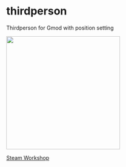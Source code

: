 # thirdperson
Thirdperson for Gmod with position setting
 
<img src="https://i.imgur.com/MPOBSWt.jpeg" width="300"/>

[Steam Workshop](https://steamcommunity.com/sharedfiles/filedetails/?id=2652400678)
